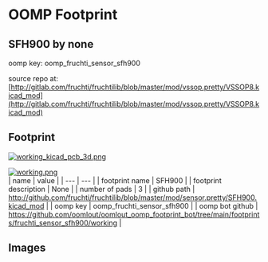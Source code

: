 # OOMP Footprint  
## SFH900  by none  
  
oomp key: oomp_fruchti_sensor_sfh900  
  
source repo at: [http://gitlab.com/fruchti/fruchtilib/blob/master/mod/vssop.pretty/VSSOP8.kicad_mod](http://gitlab.com/fruchti/fruchtilib/blob/master/mod/vssop.pretty/VSSOP8.kicad_mod)  
## Footprint  
  
[![working_kicad_pcb_3d.png](working_kicad_pcb_3d_600.png)](working_kicad_pcb_3d.png)  
  
[![working.png](working_600.png)](working.png)  
| name | value | 
| --- | --- | 
| footprint name | SFH900 | 
| footprint description | None | 
| number of pads | 3 | 
| github path | http://github.com/fruchti/fruchtilib/blob/master/mod/sensor.pretty/SFH900.kicad_mod | 
| oomp key | oomp_fruchti_sensor_sfh900 | 
| oomp bot github | https://github.com/oomlout/oomlout_oomp_footprint_bot/tree/main/footprints/fruchti_sensor_sfh900/working | 
## Images  
